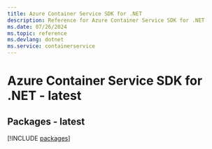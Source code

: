 ```yaml
---
title: Azure Container Service SDK for .NET
description: Reference for Azure Container Service SDK for .NET
ms.date: 07/26/2024
ms.topic: reference
ms.devlang: dotnet
ms.service: containerservice
---
```

# Azure Container Service SDK for .NET - latest
## Packages - latest
[!INCLUDE [packages](container-service-index.md)]